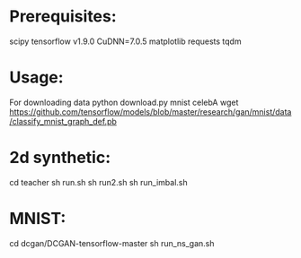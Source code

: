 # Prerequisites:

scipy
tensorflow v1.9.0
CuDNN=7.0.5 
matplotlib
requests
tqdm 

# Usage:
For downloading data
python download.py mnist celebA
wget https://github.com/tensorflow/models/blob/master/research/gan/mnist/data/classify_mnist_graph_def.pb

# 2d synthetic:
cd teacher
sh run.sh
sh run2.sh
sh run_imbal.sh

# MNIST:
cd dcgan/DCGAN-tensorflow-master
sh run_ns_gan.sh
